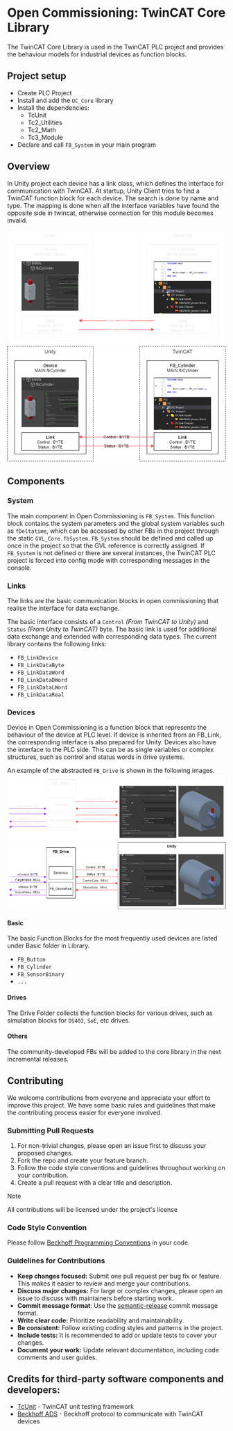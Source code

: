 # Open Commissioning: TwinCAT Core Library

The TwinCAT Core Library is used in the TwinCAT PLC project and provides the behaviour models for industrial devices as function blocks.

## Project setup
+ Create PLC Project
+ Install and add the `OC_Core` library
+ Install the dependencies:
    * TcUnit
    * Tc2_Utilities
    * Tc2_Math
    * Tc3_Module
+ Declare and call `FB_System` in your main program

## Overview
In Unity project each device has a link class, which defines the interface for communication with TwinCAT.
At startup, Unity Client tries to find a TwinCAT function block for each device.
The search is done by name and type. The mapping is done when all the interface variables have found the opposite side in twincat, otherwise connection for this module becomes invalid.

![Twincat_Overview](./Documentation/Images/TwinCAT_Overview_dark.png#gh-dark-mode-only)
![Twincat_Overview](./Documentation/Images/TwinCAT_Overview_light.png#gh-light-mode-only)

## Components
### System
The main component in Open Commissioning is `FB_System`.
This function block contains the system parameters and the global system variables such as `fDeltatime`, which can be accessed by other FBs in the project through the static `GVL_Core.fbSystem`.
`FB_System` should be defined and called up once in the project so that the GVL reference is correctly assigned.
If `FB_System` is not defined or there are several instances, the TwinCAT PLC project is forced into config mode with corresponding messages in the console.

### Links
The links are the basic communication blocks in open commissioning that realise the interface for data exchange.

The basic interface consists of a `Control` _(From TwinCAT to Unity)_ and `Status` _(From Unity to TwinCAT)_ byte.
The basic link is used for additional data exchange and extended with corresponding data types. The current library contains the following links:
* `FB_LinkDevice`
* `FB_LinkDataByte`
* `FB_LinkDataWord`
* `FB_LinkDataDWord`
* `FB_LinkDataLWord`
* `FB_LinkDataReal`

### Devices
Device in Open Commissioning is a function block that represents the behaviour of the device at PLC level.
If device is inherited from an FB_Link, the corresponding interface is also prepared for Unity.
Devices also have the interface to the PLC side.
This can be as single variables or complex structures, such as control and status words in drive systems.

An example of the abstracted `FB_Drive` is shown in the following images.
![Device_Example1](./Documentation/Images/Device_Example1_dark.png#gh-dark-mode-only)
![Device_Example1](./Documentation/Images/Device_Example1_light.png#gh-light-mode-only)

#### Basic
The basic Function Blocks for the most frequently used devices are listed under Basic folder in Library.
* `FB_Button`
* `FB_Cylinder`
* `FB_SensorBinary`
* `...`

#### Drives
The Drive Folder collects the function blocks for various drives, such as simulation blocks for `DS402`, `SoE`, etc drives.

#### Others
The community-developed FBs will be added to the core library in the next incremental releases.

## Contributing
We welcome contributions from everyone and appreciate your effort to improve this project.
We have some basic rules and guidelines that make the contributing process easier for everyone involved.

### Submitting Pull Requests
1. For non-trivial changes, please open an issue first to discuss your proposed changes.
2. Fork the repo and create your feature branch.
3. Follow the code style conventions and guidelines throughout working on your contribution.
4. Create a pull request with a clear title and description.

> [!NOTE]
> All contributions will be licensed under the project's license

### Code Style Convention
Please follow [Beckhoff Programming Conventions](https://infosys.beckhoff.com/english.php?content=../content/1033/tc3_plc_intro/12049233675.html&id=6398798947359024199) in your code.

### Guidelines for Contributions
- **Keep changes focused:** Submit one pull request per bug fix or feature. This makes it easier to review and merge your contributions.
- **Discuss major changes:** For large or complex changes, please open an issue to discuss with maintainers before starting work.
- **Commit message format**: Use the [semantic-release](https://semantic-release.gitbook.io/semantic-release#commit-message-format) commit message format.
- **Write clear code:** Prioritize readability and maintainability.
- **Be consistent:** Follow existing coding styles and patterns in the project.
- **Include tests:** It is recommended to add or update tests to cover your changes.
- **Document your work:** Update relevant documentation, including code comments and user guides.

## Credits for third-party software components and developers:
* [TcUnit](https://github.com/tcunit/TcUnit) - TwinCAT unit testing framework
* [Beckhoff ADS](https://www.nuget.org/packages/Beckhoff.TwinCAT.Ads) - Beckhoff protocol to communicate with TwinCAT devices